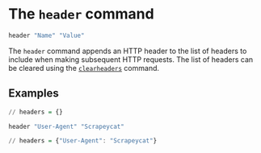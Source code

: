 # The `header` command

```haskell
header "Name" "Value"
```

The `header` command appends an HTTP header to the list of headers to include when making
subsequent HTTP requests. The list of headers can be cleared using the
[`clearheaders`](commands-clearheaders.html) command.


## Examples

```haskell
// headers = {}

header "User-Agent" "Scrapeycat"

// headers = {"User-Agent": "Scrapeycat"}
```
